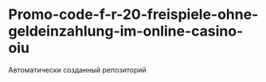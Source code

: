 # Promo-code-f-r-20-freispiele-ohne-geldeinzahlung-im-online-casino-oiu
Автоматически созданный репозиторий
